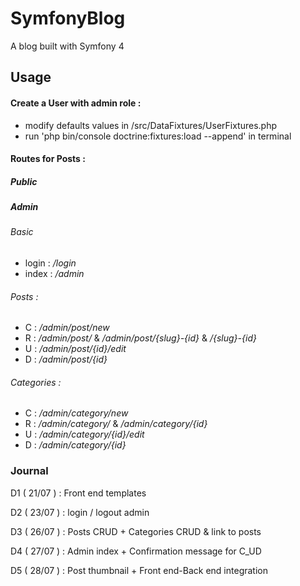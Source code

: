 # SymfonyBlog
A blog built with Symfony 4

## Usage

#### Create a User with admin role :


+ modify defaults values in /src/DataFixtures/UserFixtures.php
+ run 'php bin/console doctrine:fixtures:load --append' in terminal


#### Routes for Posts :
##### Public

##### Admin
###### Basic
+ login : */login*
+ index : */admin*

###### Posts :
+ C : */admin/post/new*
+ R : */admin/post/* & */admin/post/{slug}-{id}* & */{slug}-{id}*
+ U : */admin/post/{id}/edit*
+ D : */admin/post/{id}*

###### Categories :
+ C : */admin/category/new*
+ R : */admin/category/* & */admin/category/{id}*
+ U : */admin/category/{id}/edit*
+ D : */admin/category/{id}*

### Journal
D1 ( 21/07 ) : Front end templates

D2 ( 23/07 ) : login / logout admin

D3 ( 26/07 ) : Posts CRUD + Categories CRUD & link to posts

D4 ( 27/07 ) : Admin index + Confirmation message for C_UD

D5 ( 28/07 ) : Post thumbnail + Front end-Back end integration